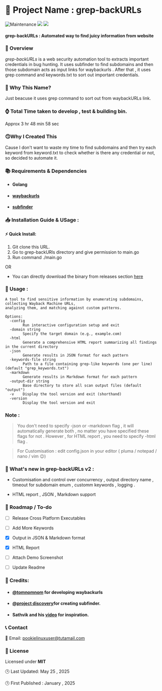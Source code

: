 

🚀 Project Name : grep-backURLs
===============

![Maintenance](https://img.shields.io/badge/Maintained%3F-yes-purple.svg)
<a href="https://goreportcard.com/report/github.com/gigachad80/grep-backURLs"><img src="https://goreportcard.com/badge/github.com/gigachad80/grep-backURLs"></a>
<a href="https://github.com/gigachad80/grep-backURLs/issues"><img src="https://img.shields.io/badge/contributions-welcome-brightgreen.svg?style=flat"></a>

#### grep-backURLs : Automated way to find juicy information from website 

### 📌 Overview


 *_grep-backURLs_* is a web security automation tool to extracts important credentials in bug hunting. It uses subfinder to find subdomains and then those subdomain acts as input links for waybackurls . After that , it uses grep command and keywords.txt to sort out important credentials.

### 🤔 Why This Name?

 Just beacuse it uses grep command to sort out from waybackURLs link.


### ⌚ Total Time taken to develop , test & building bin.

 Approx 3 hr 48 min 58 sec 

### 🙃Why I Created This

 Cause I don't want to waste my time to find subdomains and then try each keyword from keyword.txt to check whether is there any credential or not, so decided to automate it.

### 📚  Requirements & Dependencies

* #### Golang
* #### [waybackurls](https://github.com/tomnomnom/waybackurls)
* #### [subfinder](https://github.com/projectdiscovery/subfinder)

### 📥 Installation Guide & USage : 

#### ⚡ Quick Install:

 1. Git clone this URL.
 2. Go to grep-backURls directory and give permission to main.go
 3. Run command ./main.go

 OR 

 - You can directly download the binary from releases section [here](https://github.com/gigachad80/grep-backURLs/releases)


### 🍃 Usage :


```
A tool to find sensitive information by enumerating subdomains, collecting Wayback Machine URLs,
analyzing them, and matching against custom patterns.

Options:
  -config
        Run interactive configuration setup and exit
  -domain string
        Specify the target domain (e.g., example.com)
  -html
        Generate a comprehensive HTML report summarizing all findings in the current directory
  -json
        Generate results in JSON format for each pattern
  -keywords-file string
        Path to a file containing grep-like keywords (one per line) (default "grep_keywords.txt")
  -markdown
        Generate results in Markdown format for each pattern
  -output-dir string
        Base directory to store all scan output files (default "output")
  -v    Display the tool version and exit (shorthand)
  -version
        Display the tool version and exit

```

### Note : 

> You don't need to specify -json or -markdown flag , it will automatically generate both , no matter you have specified these flags for not . However , for HTML report , you need to specify -html flag . 

> For Customisation : edit config.json in your editor ( pluma / notepad / nano / vim 😉)

### 💫 What's new  in grep-backURLs v2  : 

- Customisation and control over concurrency , output directory name , timeout for subdomain enum , customm keywords , logging . 

- HTML report , JSON , Markdown support



### 📝 Roadmap / To-do 

- [ ] Release Cross Platform Executables 
- [ ] Add More Keywords 
- [x] Output in JSON & Markdown format
- [x] HTML Report 
- [ ] Attach Demo Screenshot 
- [ ] Update Readme


### 💓 Credits:


 * #### [@tomnomnom](https://github.com/tomnomnom) for developing waybackurls
* ####  [@project discovery](https://github.com/projectdiscovery)for creating subfinder.
* #### Sathvik and his [video](https://www.youtube.com/watch?v=lp4Do_VIwzw)  for inspiration. 



### 📞 Contact


 📧 Email: pookielinuxuser@tutamail.com


### 📄 License

Licensed under **MIT**

🕒 Last Updated: May 25 , 2025 

🕒 First Published : January ,  2025
